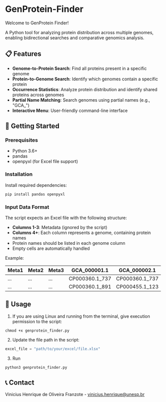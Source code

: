 # GenProtein-Finder

Welcome to GenProtein Finder!

A Python tool for analyzing protein distribution across multiple genomes, enabling bidirectional searches and comparative genomics analysis.

## 📋 Features

- **Genome-to-Protein Search**: Find all proteins present in a specific genome
- **Protein-to-Genome Search**: Identify which genomes contain a specific protein
- **Occurrence Statistics**: Analyze protein distribution and identify shared proteins across genomes
- **Partial Name Matching**: Search genomes using partial names (e.g., "GCA_")
- **Interactive Menu**: User-friendly command-line interface

## 🚀 Getting Started

### Prerequisites

- Python 3.6+
- pandas
- openpyxl (for Excel file support)

### Installation

Install required dependencies:

```bash
pip install pandas openpyxl
````
### Input Data Format

The script expects an Excel file with the following structure:

- **Columns 1-3**: Metadata (ignored by the script)
- **Columns 4+**: Each column represents a genome, containing protein names
- Protein names should be listed in each genome column
- Empty cells are automatically handled

Example:

| Meta1 | Meta2 | Meta3 | GCA_000001.1 | GCA_000002.1 | GCA_000003.1 |
|-------|-------|-------|--------------|--------------|--------------|
| ...   | ...   | ...   | CP000360.1_737 | CP000360.1_737 | CP000455.1_123 |
| ...   | ...   | ...   | CP000360.1_891 | CP000455.1_123 | CP000360.1_737 |

## 🔧 Usage

1. If you are using Linux and running from the terminal, give execution permission to the script:

```
chmod +x genprotein_finder.py
```
2. Update the file path in the script:

```python
excel_file = "path/to/your/excel/file.xlsx"
```
3. Run
```
python3 genprotein_finder.py
```

## 📞 Contact

Vinicius Henrique de Oliveira Franzote - vinicius.henrique@unesp.br  
